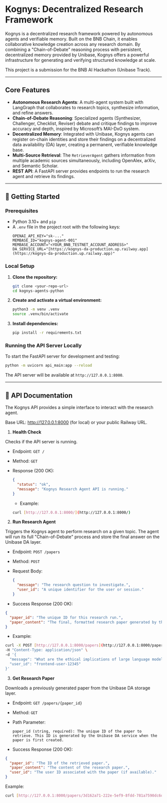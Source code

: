 # Kognys: Decentralized Research Framework

Kognys is a decentralized research framework powered by autonomous agents and verifiable memory. Built on the BNB Chain, it enables collaborative knowledge creation across any research domain. By combining a "Chain-of-Debate" reasoning process with persistent, decentralized memory provided by Unibase, Kognys offers a powerful infrastructure for generating and verifying structured knowledge at scale.

This project is a submission for the BNB AI Hackathon (Unibase Track).

---

## Core Features

- **Autonomous Research Agents**: A multi-agent system built with LangGraph that collaborates to research topics, synthesize information, and refine answers.
- **Chain-of-Debate Reasoning**: Specialized agents (Synthesizer, Challenger, Checklist, Reviser) debate and critique findings to improve accuracy and depth, inspired by Microsoft’s MAI-DxO system.
- **Decentralized Memory**: Integrated with Unibase, Kognys agents can register on-chain identities and store their findings on a decentralized data availability (DA) layer, creating a permanent, verifiable knowledge base.
- **Multi-Source Retrieval**: The `RetrieverAgent` gathers information from multiple academic sources simultaneously, including OpenAlex, arXiv, and Semantic Scholar.
- **REST API**: A FastAPI server provides endpoints to run the research agent and retrieve its findings.

---

## 🚀 Getting Started

### Prerequisites

- Python 3.10+ and `pip`
- A `.env` file in the project root with the following keys:
  ```
  OPENAI_API_KEY="sk-..."
  MEMBASE_ID="kognys-agent-001"
  MEMBASE_ACCOUNT="<YOUR_BNB_TESTNET_ACCOUNT_ADDRESS>"
  DA_SERVICE_URL="[https://kognys-da-production.up.railway.app](https://kognys-da-production.up.railway.app)"
  ```

### Local Setup

1.  **Clone the repository:**

    ```bash
    git clone <your-repo-url>
    cd kognys-agents-python
    ```

2.  **Create and activate a virtual environment:**

    ```bash
    python3 -m venv .venv
    source .venv/bin/activate
    ```

3.  **Install dependencies:**
    ```bash
    pip install -r requirements.txt
    ```

### Running the API Server Locally

To start the FastAPI server for development and testing:

```bash
python -m uvicorn api_main:app --reload
```

The API server will be available at `http://127.0.0.1:8000`.

---

## 📖 API Documentation

The Kognys API provides a simple interface to interact with the research agent.

Base URL: http://127.0.0.1:8000 (for local) or your public Railway URL.

1. **Health Check**

Checks if the API server is running.

- Endpoint: `GET /`
- Method: `GET`
- Response (200 OK):

  ```json
  {
    "status": "ok",
    "message": "Kognys Research Agent API is running."
  }
  ```

  - Example:

  ```bash
  curl [http://127.0.0.1:8000/](http://127.0.0.1:8000/)
  ```

2. **Run Research Agent**

Triggers the Kognys agent to perform research on a given topic. The agent will run its full "Chain-of-Debate" process and store the final answer on the Unibase DA layer.

- Endpoint: `POST /papers`
- Method: `POST`
- Request Body:

  ```json
  {
    "message": "The research question to investigate.",
    "user_id": "A unique identifier for the user or session."
  }
  ```

- Success Response (200 OK):

```json
{
  "paper_id": "The unique ID for this research run.",
  "paper_content": "The final, formatted research paper generated by the agent."
}
```

- Example:

```bash
curl -X POST [http://127.0.0.1:8000/papers](http://127.0.0.1:8000/papers) \
-H "Content-Type: application/json" \
-d '{
  "message": "What are the ethical implications of large language models?",
  "user_id": "frontend-user-12345"
}'
```

3. **Get Research Paper**

Downloads a previously generated paper from the Unibase DA storage layer.

- Endpoint: `GET /papers/{paper_id}`
- Method: `GET`
- Path Parameter:

  ```
  paper_id (string, required): The unique ID of the paper to retrieve. This ID is generated by the Unibase DA service when the paper is first created.
  ```

- Success Response (200 OK):

```json
{
  "paper_id": "The ID of the retrieved paper.",
  "paper_content": "The content of the research paper.",
  "user_id": "The user ID associated with the paper (if available)."
}
```

Example:

```bash
curl [http://127.0.0.1:8000/papers/3d162a71-222e-5ef9-8fdd-781a7590dc6d](http://127.0.0.1:8000/papers/3d162a71-222e-5ef9-8fdd-781a7590dc6d)
```
